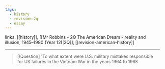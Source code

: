 ```yaml
---
tags:
  - history
  - revision-2q
  - essay
---
```


links: [[history]], [[Mr Robbins - 2Q The American Dream - reality and illusion, 1945–1980 (Year 12)|2Q]], [[revision-american-history]]

***

> [!Question]
> 'To what extent were U.S. military mistakes responsible for US failures in the Vietnam War in the years 1964 to 1968
